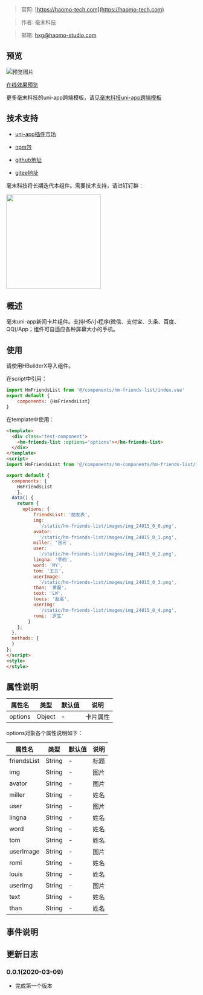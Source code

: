 > 官网: [https://haomo-tech.com](https://haomo-tech.com)

> 作者: 毫末科技

> 邮箱: hxg@haomo-studio.com

## 预览

![预览图片](http://downloads.haomo-tech.com/uniapp/hm-friends-list.png)

[在线效果预览](http://template.uniapp.haomo-tech.com/pages/haomo/test-component/hm-friends-list)

更多毫末科技的uni-app跨端模板，请见[毫末科技uni-app跨端模板](https://haomo-tech.com/sale.html)

## 技术支持

* [uni-app插件市场](https://ext.dcloud.net.cn/plugin?id=1390)

* [npm包](https://www.npmjs.com/package/hm-friends-list)

* [github地址](https://github.com/haomo-studio/hm-friends-list)

* [gitee地址](https://gitee.com/haomo/hm-friends-list)

毫末科技将长期迭代本组件。需要技术支持，请进钉钉群：

<img width="250" src="http://downloads.haomo-tech.com/%E6%AF%AB%E6%9C%ABuniapp%E7%BB%84%E4%BB%B6%E6%8A%80%E6%9C%AF%E6%94%AF%E6%8C%81.jpg">

## 概述

毫末uni-app新闻卡片组件。支持H5/小程序(微信、支付宝、头条、百度、QQ)/App；组件可自适应各种屏幕大小的手机。

## 使用

请使用HBuilderX导入组件。

在script中引用：

```javascript
import HmFriendsList from '@/components/hm-friends-list/index.vue'
export default {
    components: {HmFriendsList}
}
```

在template中使用：

```html
<template>
  <div class="test-component">
    <hm-friends-list :options="options"></hm-friends-list>
  </div>
</template>
<script>
import HmFriendsList from '@/components/hm-components/hm-friends-list/index.vue'

export default {
  components: {
    HmFriendsList
    },
  data() {
    return {
      options: {
          friendsList: '朋友表',
          img:
            '/static/hm-friends-list/images/img_24015_0_0.png',
          avator:
            '/static/hm-friends-list/images/img_24015_0_1.png',
          miller: '张三',
          user:
            '/static/hm-friends-list/images/img_24015_0_2.png',
          lingna: '李四',
          word: 'MY',
          tom: '王五',
          userImage:
            '/static/hm-friends-list/images/img_24015_0_3.png',
          than: '黄磊',
          text: 'LW',
          louis: '赵高',
          userImg:
            '/static/hm-friends-list/images/img_24015_0_4.png',
          romi: '罗生'
        }
    };
  },
  methods: {
  }
};
</script>
<style>
</style>

```

## 属性说明

| 属性名        | 类型     | 默认值 | 说明                                                                       |
|-----------   |---------|--------|----------------------------------------------------------------------------|
| options        | Object  | -      | 卡片属性                                                                   |

options对象各个属性说明如下：

| 属性名        | 类型     | 默认值 | 说明                                                                       |
|-----------   |---------|--------|----------------------------------------------------------------------------|
| friendsList        | String  | -      | 标题                                                                   |
| img        | String  | -      | 图片                                                                   |
| avator        | String  | -      | 图片                                                                   |
| miller        | String  | -      | 姓名                                                                   |
| user        | String  | -      | 图片                                                                   |
| lingna        | String  | -      | 姓名                                                                   |
| word        | String  | -      | 姓名                                                                   |
| tom        | String  | -      | 姓名                                                                   |
| userImage        | String  | -      | 图片                                                                   |
| romi        | String  | -      | 姓名                                                                   |
| louis        | String  | -      | 姓名                                                                   |
| userImg        | String  | -      | 图片                                                                   |
| text        | String  | -      | 姓名                                                                   |
| than        | String  | -      | 姓名                                                                   |


## 事件说明


## 更新日志

### 0.0.1(2020-03-09)

* 完成第一个版本
